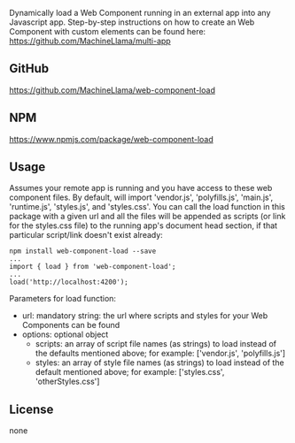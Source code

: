 Dynamically load a Web Component running in an external app into any Javascript app. Step-by-step instructions on how to create an Web Component with custom elements can be found here: https://github.com/MachineLlama/multi-app


## GitHub
https://github.com/MachineLlama/web-component-load

## NPM
https://www.npmjs.com/package/web-component-load

## Usage

Assumes your remote app is running and you have access to these web component files. By default, will import 'vendor.js', 'polyfills.js', 'main.js', 'runtime.js', 'styles.js', and 'styles.css'. You can call the load function in this package with a given url and all the files will be appended as scripts (or link for the styles.css file) to the running app's document head section, if that particular script/link doesn't exist already:

    npm install web-component-load --save
    ...
    import { load } from 'web-component-load';
    ...
    load('http://localhost:4200');

Parameters for load function:
  - url: mandatory string: the url where scripts and styles for your Web Components can be found
  - options: optional object
    - scripts: an array of script file names (as strings) to load instead of the defaults mentioned above; for example: ['vendor.js', 'polyfills.js']
    - styles: an array of style file names (as strings) to load instead of the default mentioned above; for example: ['styles.css', 'otherStyles.css']

## License
none